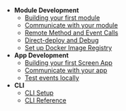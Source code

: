 <!-- * [Home](/) -->
* **Module Development**
  * [Building your first module](/module-development/creating-your-first-module.md)
  * [Communicate with your module](/module-development/communication.md)
  * [Remote Method and Event Calls](/module-development/remote-events.md)
  * [Direct-deploy and Debug](/module-development/direct-deploy-debug.md)
  * [Set up Docker Image Registry](/module-development/setup-docker-image-registry.md)
* **App Development**
  * [Building your first Screen App](/app-development/building-your-first-screen-app.md)
  * [Communicate with your app](/app-development/communication.md)
  * [Test events locally](/app-development/testing-events-locally.md)
* **CLI**
  * [CLI Setup](cli/setup.md)
  * [CLI Reference](/cli/reference.md)